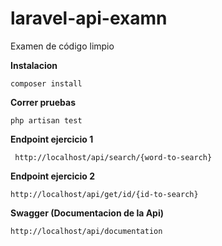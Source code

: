 
# laravel-api-examn

Examen de código limpio
  
**Instalacion**

    composer install

**Correr pruebas**

    php artisan test

**Endpoint ejercicio 1**
 
     http://localhost/api/search/{word-to-search}
  
**Endpoint ejercicio 2**

    http://localhost/api/get/id/{id-to-search}

**Swagger (Documentacion de la Api)**

    http://localhost/api/documentation